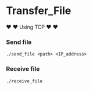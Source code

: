 # Transfer_File
♥ ♥ Using TCP ♥ ♥
    

### Send file

    ./send_file <path> <IP_address>
    
### Receive file
    
    ./receive_file
    

